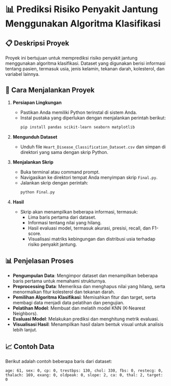 # 📊 Prediksi Risiko Penyakit Jantung Menggunakan Algoritma Klasifikasi

## 📋 Deskripsi Proyek
Proyek ini bertujuan untuk memprediksi risiko penyakit jantung menggunakan algoritma klasifikasi. Dataset yang digunakan berisi informasi tentang pasien, termasuk usia, jenis kelamin, tekanan darah, kolesterol, dan variabel lainnya.

## 🚀 Cara Menjalankan Proyek

1. **Persiapan Lingkungan**
   - Pastikan Anda memiliki Python terinstal di sistem Anda.
   - Instal pustaka yang diperlukan dengan menjalankan perintah berikut:
     ```bash
     pip install pandas scikit-learn seaborn matplotlib
     ```

2. **Mengunduh Dataset**
   - Unduh file `Heart_Disease_Classification_Dataset.csv` dan simpan di direktori yang sama dengan skrip Python.

3. **Menjalankan Skrip**
   - Buka terminal atau command prompt.
   - Navigasikan ke direktori tempat Anda menyimpan skrip `Final.py`.
   - Jalankan skrip dengan perintah:
     ```bash
     python Final.py
     ```

4. **Hasil**
   - Skrip akan menampilkan beberapa informasi, termasuk:
     - Lima baris pertama dari dataset.
     - Informasi tentang nilai yang hilang.
     - Hasil evaluasi model, termasuk akurasi, presisi, recall, dan F1-score.
     - Visualisasi matriks kebingungan dan distribusi usia terhadap risiko penyakit jantung.

## 📊 Penjelasan Proses

- **Pengumpulan Data**: Mengimpor dataset dan menampilkan beberapa baris pertama untuk memahami strukturnya.
- **Preprocessing Data**: Memeriksa dan menghapus nilai yang hilang, serta menormalkan fitur kolesterol dan tekanan darah.
- **Pemilihan Algoritma Klasifikasi**: Memisahkan fitur dan target, serta membagi data menjadi data pelatihan dan pengujian.
- **Pelatihan Model**: Membuat dan melatih model KNN (K-Nearest Neighbors).
- **Evaluasi Model**: Melakukan prediksi dan menghitung metrik evaluasi.
- **Visualisasi Hasil**: Menampilkan hasil dalam bentuk visual untuk analisis lebih lanjut.

## 📈 Contoh Data
Berikut adalah contoh beberapa baris dari dataset:
```
age: 61, sex: 0, cp: 0, trestbps: 130, chol: 330, fbs: 0, restecg: 0, thalach: 169, exang: 0, oldpeak: 0, slope: 2, ca: 0, thal: 2, target: 0
```
